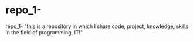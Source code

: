 # repo_1-
repo_1- "this is a repository in which I share code, project, knowledge, skills in the field of programming, IT!"

